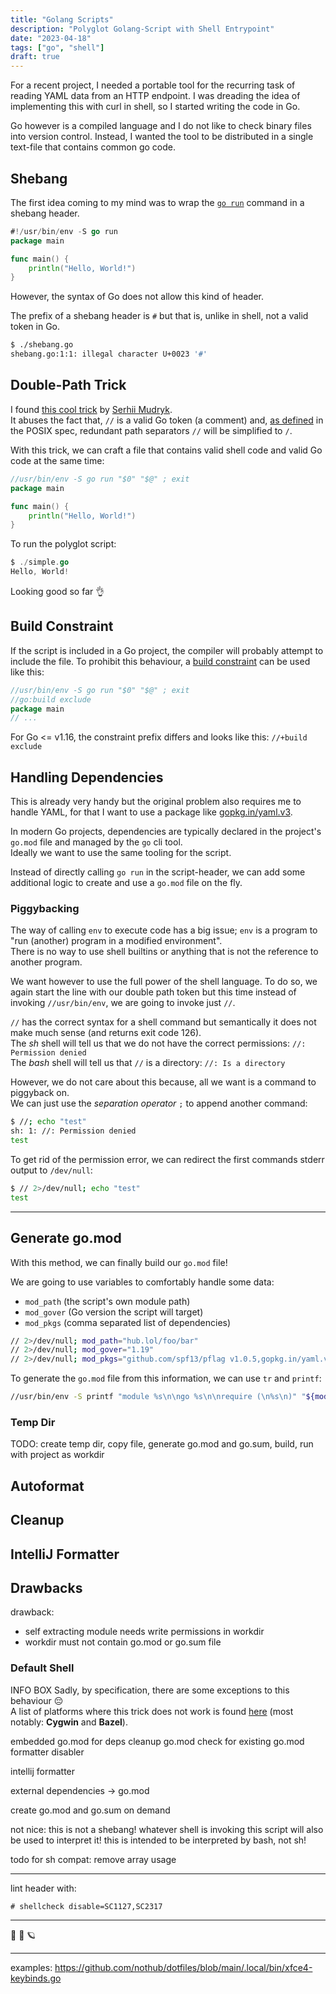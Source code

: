 ```yaml
---
title: "Golang Scripts"
description: "Polyglot Golang-Script with Shell Entrypoint"
date: "2023-04-18"
tags: ["go", "shell"]
draft: true
---
```


For a recent project, I needed a portable tool for the recurring task of reading YAML data from an HTTP endpoint.
I was dreading the idea of implementing this with curl in shell, so I started writing the code in Go.

Go however is a compiled language and I do not like to check binary files into version control.
Instead, I wanted the tool to be distributed in a single text-file that contains common go code.

## Shebang

The first idea coming to my mind was to wrap the [`go run`](https://pkg.go.dev/cmd/go#hdr-Compile_and_run_Go_program) command in a shebang header.

```go
#!/usr/bin/env -S go run
package main

func main() {
    println("Hello, World!")
}
```

However, the syntax of Go does not allow this kind of header.

The prefix of a shebang header is `#` but that is, unlike in shell, not a valid token in Go.

```sh
$ ./shebang.go
shebang.go:1:1: illegal character U+0023 '#'
```

## Double-Path Trick

I found [this cool trick](https://gist.github.com/msoap/a9ee054f80a58b16867c) by [Serhii Mudryk](https://github.com/msoap).  
It abuses the fact that, `//` is a valid Go token (a comment) and, [as defined](https://pubs.opengroup.org/onlinepubs/9699919799/basedefs/V1_chap03.html#tag_03_271) in the POSIX spec, redundant path separators `//` will be simplified to `/`.

With this trick, we can craft a file that contains valid shell code and valid Go code at the same time:

```go
//usr/bin/env -S go run "$0" "$@" ; exit
package main

func main() {
    println("Hello, World!")
}
```

To run the polyglot script:

```go
$ ./simple.go
Hello, World!
```

Looking good so far 👌

## Build Constraint

If the script is included in a Go project, the compiler will probably attempt to include the file.
To prohibit this behaviour, a [build constraint](https://pkg.go.dev/go/build#hdr-Build_Constraints) can be used like this:

```go
//usr/bin/env -S go run "$0" "$@" ; exit
//go:build exclude
package main
// ...
```

For Go <= v1.16, the constraint prefix differs and looks like this: `//+build exclude`

## Handling Dependencies

This is already very handy but the original problem also requires me to handle YAML, for that I want to use a package like [gopkg.in/yaml.v3](https://pkg.go.dev/gopkg.in/yaml.v3).

In modern Go projects, dependencies are typically declared in the project's `go.mod` file and managed by the `go` cli tool.  
Ideally we want to use the same tooling for the script.

Instead of directly calling `go run` in the script-header, we can add some additional logic to create and use a `go.mod` file on the fly.

### Piggybacking

The way of calling `env` to execute code has a big issue; `env` is a program to "run (another) program in a modified environment".  
There is no way to use shell builtins or anything that is not the reference to another program.

We want however to use the full power of the shell language. To do so, we again start the line with our double path token but this time instead of invoking `//usr/bin/env`, we are going to invoke just `//`.

`//` has the correct syntax for a shell command but semantically it does not make much sense (and returns exit code 126).  
The *sh* shell will tell us that we do not have the correct permissions: `//: Permission denied`  
The *bash* shell will tell us that `//` is a directory: `//: Is a directory`

However, we do not care about this because, all we want is a command to piggyback on.  
We can just use the *separation operator* `;` to append another command:

```sh
$ //; echo "test"
sh: 1: //: Permission denied
test
```

To get rid of the permission error, we can redirect the first commands stderr output to `/dev/null`:

```sh
$ // 2>/dev/null; echo "test"
test
```

---

## Generate go.mod

With this method, we can finally build our `go.mod` file!

We are going to use variables to comfortably handle some data:

- `mod_path` (the script's own module path)
- `mod_gover` (Go version the script will target)
- `mod_pkgs` (comma separated list of dependencies)

```sh
// 2>/dev/null; mod_path="hub.lol/foo/bar"
// 2>/dev/null; mod_gover="1.19"
// 2>/dev/null; mod_pkgs="github.com/spf13/pflag v1.0.5,gopkg.in/yaml.v3 v3.0.1"
```

To generate the `go.mod` file from this information, we can use `tr` and `printf`:

```sh
//usr/bin/env -S printf "module %s\n\ngo %s\n\nrequire (\n%s\n)" "${mod_path}" "${mod_gover}" "$(echo "${mod_pkgs}" | tr "," "\n")" > go.mod
```

### Temp Dir

TODO: create temp dir, copy file, generate go.mod and go.sum, build, run with project as workdir

## Autoformat

## Cleanup

## IntelliJ Formatter

## Drawbacks

drawback:
- self extracting module needs write permissions in workdir
- workdir must not contain go.mod or go.sum file

### Default Shell


INFO BOX
Sadly, by specification, there are some exceptions to this behaviour 😔  
A list of platforms where this trick does not work is found [here](https://unix.stackexchange.com/questions/256497/on-what-systems-is-foo-bar-different-from-foo-bar) (most notably: **Cygwin** and **Bazel**).

embedded go.mod for deps
cleanup go.mod
check for existing go.mod
formatter disabler

intellij formatter

external dependencies -> go.mod

create go.mod and go.sum on demand

not nice: this is not a shebang! whatever shell is invoking this script will also be used to interpret it!
this is intended to be interpreted by bash, not sh!

todo for sh compat: remove array usage

---

lint header with:

`# shellcheck disable=SC1127,SC2317`

---

👋 🌳 🪐

---

examples:
https://github.com/nothub/dotfiles/blob/main/.local/bin/xfce4-keybinds.go
